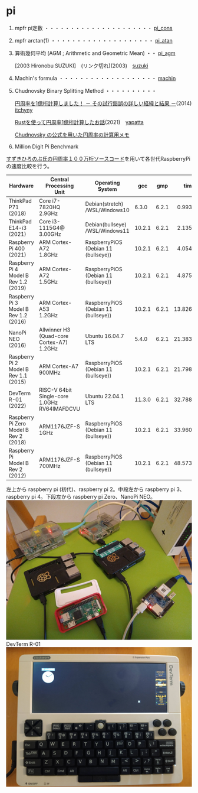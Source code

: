 # pi

1. mpfr pi定数 ・・・・・・・・・・・・・・・・・・・・・ [pi_cons](pi_cons)
2. mpfr arctan(1)  ・・・・・・・・・・・・・・・・・・・・ [pi_atan](pi_atan)
3. 算術幾何平均 (AGM ; Arithmetic and Geometric Mean) ・・ [pi_agm](pi_agm)

    [2003 Hironobu SUZUKI]　(リンク切れ)(2003)　[suzuki](suzuki)

4. Machin's formula  ・・・・・・・・・・・・・・・・・・・ [machin](machin)
5. Chudnovsky Binary Splitting Method ・・・・・・・・・・

    [円周率を1億桁計算しました！ － その試行錯誤の詳しい経緯と結果 －](https://itchyny.hatenablog.com/entry/20120304/1330870932)(2014)　[itchyny](itchyny)
    
    [Rustを使って円周率1億桁計算したお話](https://zenn.dev/uu/articles/48e2d4098b6aca)(2021)　[yapatta](yapatta)
    
    [Chudnovsky の公式を用いた円周率の計算用メモ](https://qiita.com/peria/items/c02ef9fc18fb0362fb89)

6. Million Digit Pi Benchmark

[すずきひろのぶ氏の円周率１００万桁ソースコード](suzuki)を用いて各世代RaspberryPiの速度比較を行う。

|Hardware|Central<br>Processing<br>Unit|Operating<br>System|gcc|gmp|time|
|---|---|---|---|---|---:|
|ThinkPad P71<br>(2018) |Core i7-7820HQ<br>2.9GHz|Debian(stretch)<br>/WSL/Windows10|6.3.0|6.2.1|  0.993s|
|ThinkPad E14-i3<br>(2021) |Core i3-1115G4@<br>3.00GHz|Debian(bullseye)<br>/WSL/Windows11|10.2.1|6.2.1|  2.135s|
|Raspberry Pi 400<br>(2021)|ARM Cortex-A72<br>1.8GHz|RaspberryPiOS<br>(Debian 11 (bullseye))|10.2.1|6.2.1|	4.054s|
|Raspberry Pi 4<br>Model B Rev 1.2<br>(2019)|ARM Cortex-A72<br>1.5GHz|RaspberryPiOS<br>(Debian 11 (bullseye))|10.2.1|6.2.1|	4.875s|
|Raspberry Pi 3<br>Model B Rev 1.2<br>(2016)|ARM Cortex-A53<br>1.2GHz|RaspberryPiOS<br>(Debian 11 (bullseye))|10.2.1|6.2.1|13.826s|
|NanoPi NEO<br>(2016)|Allwinner H3<br>(Quad-core Cortex-A7)<br>1.2GHz|Ubuntu 16.04.7 LTS|5.4.0|6.2.1|21.383s|
|Raspberry Pi 2<br>Model B Rev 1.1<br>(2015)|ARM Cortex-A7<br>900MHz|RaspberryPiOS<br>(Debian 11 (bullseye))|10.2.1|6.2.1|21.798s|
|DevTerm R-01<br>(2022)|RISC-V 64bit Single-core<br>1.0GHz<br>RV64IMAFDCVU|Ubuntu 22.04.1 LTS|11.3.0|6.2.1|32.788s|
|Raspberry Pi Zero<br>Model B Rev 2<br>(2018)|ARM1176JZF-S<br>1GHz|RaspberryPiOS<br>(Debian 11 (bullseye))|10.2.1|6.2.1|33.960s|
|Raspberry Pi<br>Model B Rev 2<br>(2012)|ARM1176JZF-S<br>700MHz|RaspberryPiOS<br>(Debian 11 (bullseye))|10.2.1|6.2.1|48.573s|

左上から raspberry pi (初代)、raspberry pi 2。中段左から raspberry pi 3、raspberry pi 4。下段左から raspberry pi Zero、NanoPi NEO。
![raspberry-pi.jpg](raspberry-pi.jpg)
DevTerm R-01
![devterm-r01.jpg](devterm-r01.jpg)



